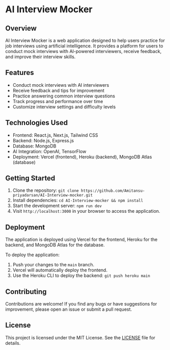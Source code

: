# AI Interview Mocker

## Overview
AI Interview Mocker is a web application designed to help users practice for job interviews using artificial intelligence. It provides a platform for users to conduct mock interviews with AI-powered interviewers, receive feedback, and improve their interview skills.

## Features
- Conduct mock interviews with AI interviewers
- Receive feedback and tips for improvement
- Practice answering common interview questions
- Track progress and performance over time
- Customize interview settings and difficulty levels

## Technologies Used
- Frontend: React.js, Next.js, Tailwind CSS
- Backend: Node.js, Express.js
- Database: MongoDB
- AI Integration: OpenAI, TensorFlow
- Deployment: Vercel (frontend), Heroku (backend), MongoDB Atlas (database)

## Getting Started
1. Clone the repository: `git clone https://github.com/Amitansu-priyadarsan/AI-Interview-mocker.git`
2. Install dependencies: `cd AI-Interview-mocker && npm install`
3. Start the development server: `npm run dev`
4. Visit `http://localhost:3000` in your browser to access the application.

## Deployment
The application is deployed using Vercel for the frontend, Heroku for the backend, and MongoDB Atlas for the database. 

To deploy the application:
1. Push your changes to the `main` branch.
2. Vercel will automatically deploy the frontend.
3. Use the Heroku CLI to deploy the backend: `git push heroku main`

## Contributing
Contributions are welcome! If you find any bugs or have suggestions for improvement, please open an issue or submit a pull request.

## License
This project is licensed under the MIT License. See the [LICENSE](LICENSE) file for details.

